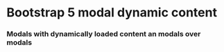 Bootstrap 5 modal dynamic content
=================================
### Modals with dynamically loaded content an modals over modals
